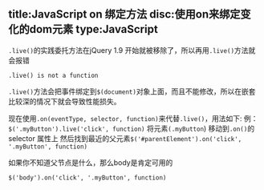 title:JavaScript on 绑定方法
disc:使用on来绑定变化的dom元素
type:JavaScript
------------------
`.live()`的实践委托方法在jQuery 1.9 开始就被移除了，所以再用`.live()`方法就会报错

`.live() is not a function`

`.live()`方法会把事件绑定到`$(document)`对象上面，而且不能修改，所以在嵌套比较深的情况下就会导致性能损失。
 
现在使用`.on(eventType, selector, function)`来代替`.live()`，用法如下:
例：`$('.myButton').live('click', function)`
将元素`(.myButton`) 移动到`.on()`的 selector 属性上 然后找到最近的父元素`$('#parentElement').on('click', '.myButton', function)`
 
如果你不知道父节点是什么，那么body是肯定可用的

`$('body').on('click', '.myButton', function)`